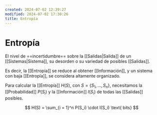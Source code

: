 ```yaml
---
created: 2024-07-02 12:39:27
modified: 2024-07-02 17:30:26
title: Entropía
---
```


# Entropía

El nivel de ==incertidumbre== sobre la [[Salidas|Salida]] de un [[Sistemas|Sistema]], su desorden o su variedad de posibles [[Salidas]].

Es decir, la [[Entropía]] se reduce al obtener [[Información]], y un sistema con baja [[Entropía]], se considera altamente organizado.

Para calcular la [[Entropía]] $H(S)$, con $S = \left\{ S_1, \dots, S_n \right\}$, necesitamos la [[Probabilidad]] $P(S_i)$ y la [[Información]] $I(S_i)$ de todas las [[Salidas]] posibles.

$$
H(S) = \sum_{i = 1}^n P(S_i) \cdot I(S_i) \text{ bits}
$$
